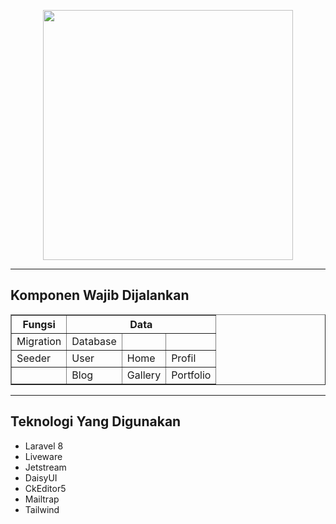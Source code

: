 <p align="center"><a href="https://laravel.com" target="_blank"><img src="https://raw.githubusercontent.com/laravel/art/master/logo-lockup/5%20SVG/2%20CMYK/1%20Full%20Color/laravel-logolockup-cmyk-red.svg" width="400"></a></p>

<hr>

<h2>Komponen Wajib Dijalankan</h2>
<table border="1">
<thead>
<th>Fungsi</th>
<th colspan="4">Data</th>
</thead>    
<tr>
    <td>Migration</td>
    <td>Database</td>
    <td></td>
    <td></td>
</tr>
<tr>
<td>Seeder</td>
<td>User</td>
<td>Home</td>
<td>Profil</td>
</tr>
<tr>
<td></td>
<td>Blog</td>
<td>Gallery</td>
<td>Portfolio</td>
</tr>
</table>

<hr>
<h2>Teknologi Yang Digunakan</h2>
<ul>
    <li>Laravel 8</li>
    <li>Liveware</li>
    <li>Jetstream</li>
    <li>DaisyUI</li>
    <li>CkEditor5</li>
    <li>Mailtrap</li>
    <li>Tailwind</li>
</ul>
